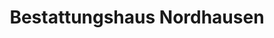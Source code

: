 ---
title: "Bestattungshaus Nordhausen"
url: /nordhausen/bestattungshaus-nordhausen/
shop: Bestattungen
---